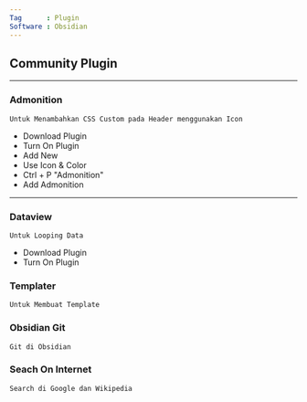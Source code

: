 ```yaml
---
Tag      : Plugin
Software : Obsidian
---
```




## Community Plugin
---
### Admonition
```
Untuk Menambahkan CSS Custom pada Header menggunakan Icon
```

- Download Plugin
- Turn On Plugin
- Add New
- Use Icon & Color
- Ctrl + P "Admonition"
- Add Admonition
---
### Dataview
```
Untuk Looping Data
```
- Download Plugin
- Turn On Plugin



### Templater
```
Untuk Membuat Template
```
### Obsidian Git
```
Git di Obsidian
```
### Seach On Internet
```
Search di Google dan Wikipedia
```

